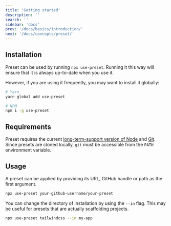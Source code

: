 ```yaml
---
title: 'Getting started'
description: ''
search: ''
sidebar: 'docs'
prev: '/docs/basics/introduction/'
next: '/docs/concepts/preset/'
---
```


## Installation

Preset can be used by running `npx use-preset`. Running it this way will ensure that it is always up-to-date when you use it.

However, if you are using it frequently, you may want to install it globally:

```bash
# Yarn
yarn global add use-preset

# NPM
npm i -g use-preset
```

## Requirements

Preset requires the current [long-term-support version of Node](https://nodejs.org/en/download/) and [Git](https://git-scm.com/downloads). Since presets are cloned locally, `git` must be accessible from the `PATH` environment variable.

## Usage

A preset can be applied by providing its URL, GitHub handle or path as the first argument.

```bash
npx use-preset your-github-username/your-preset
```

You can change the directory of installation by using the `--in` flag. This may be useful for presets that are actually scaffolding projects.

```bash
npx use-preset tailwindcss --in my-app
```
